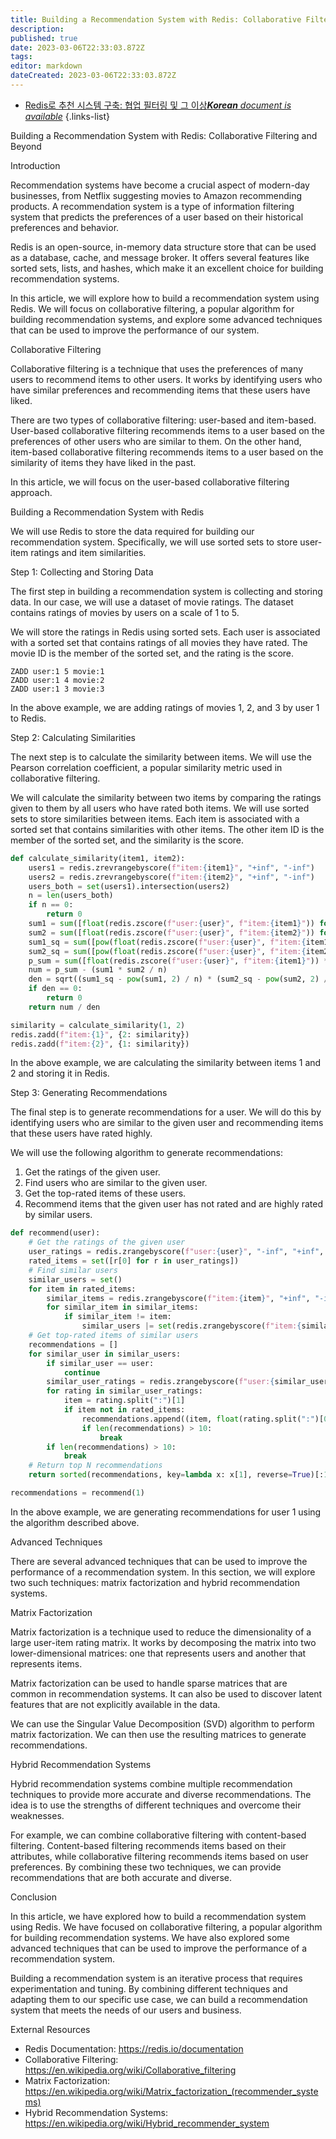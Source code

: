 ```yaml
---
title: Building a Recommendation System with Redis: Collaborative Filtering and Beyond
description: 
published: true
date: 2023-03-06T22:33:03.872Z
tags: 
editor: markdown
dateCreated: 2023-03-06T22:33:03.872Z
---
```


- [Redis로 추천 시스템 구축: 협업 필터링 및 그 이상***Korean** document is available*](/ko/Knowledge-base/NoSQL/building-a-recommendation-system-with-redis-collaborative-filtering-and-beyond)
{.links-list}



Building a Recommendation System with Redis: Collaborative Filtering and Beyond

Introduction

Recommendation systems have become a crucial aspect of modern-day businesses, from Netflix suggesting movies to Amazon recommending products. A recommendation system is a type of information filtering system that predicts the preferences of a user based on their historical preferences and behavior.

Redis is an open-source, in-memory data structure store that can be used as a database, cache, and message broker. It offers several features like sorted sets, lists, and hashes, which make it an excellent choice for building recommendation systems.

In this article, we will explore how to build a recommendation system using Redis. We will focus on collaborative filtering, a popular algorithm for building recommendation systems, and explore some advanced techniques that can be used to improve the performance of our system.

Collaborative Filtering

Collaborative filtering is a technique that uses the preferences of many users to recommend items to other users. It works by identifying users who have similar preferences and recommending items that these users have liked.

There are two types of collaborative filtering: user-based and item-based. User-based collaborative filtering recommends items to a user based on the preferences of other users who are similar to them. On the other hand, item-based collaborative filtering recommends items to a user based on the similarity of items they have liked in the past.

In this article, we will focus on the user-based collaborative filtering approach.

Building a Recommendation System with Redis

We will use Redis to store the data required for building our recommendation system. Specifically, we will use sorted sets to store user-item ratings and item similarities.

Step 1: Collecting and Storing Data

The first step in building a recommendation system is collecting and storing data. In our case, we will use a dataset of movie ratings. The dataset contains ratings of movies by users on a scale of 1 to 5.

We will store the ratings in Redis using sorted sets. Each user is associated with a sorted set that contains ratings of all movies they have rated. The movie ID is the member of the sorted set, and the rating is the score.

```redis
ZADD user:1 5 movie:1
ZADD user:1 4 movie:2
ZADD user:1 3 movie:3
```

In the above example, we are adding ratings of movies 1, 2, and 3 by user 1 to Redis.

Step 2: Calculating Similarities

The next step is to calculate the similarity between items. We will use the Pearson correlation coefficient, a popular similarity metric used in collaborative filtering.

We will calculate the similarity between two items by comparing the ratings given to them by all users who have rated both items. We will use sorted sets to store similarities between items. Each item is associated with a sorted set that contains similarities with other items. The other item ID is the member of the sorted set, and the similarity is the score.

```python
def calculate_similarity(item1, item2):
    users1 = redis.zrevrangebyscore(f"item:{item1}", "+inf", "-inf")
    users2 = redis.zrevrangebyscore(f"item:{item2}", "+inf", "-inf")
    users_both = set(users1).intersection(users2)
    n = len(users_both)
    if n == 0:
        return 0
    sum1 = sum([float(redis.zscore(f"user:{user}", f"item:{item1}")) for user in users_both])
    sum2 = sum([float(redis.zscore(f"user:{user}", f"item:{item2}")) for user in users_both])
    sum1_sq = sum([pow(float(redis.zscore(f"user:{user}", f"item:{item1}")), 2) for user in users_both])
    sum2_sq = sum([pow(float(redis.zscore(f"user:{user}", f"item:{item2}")), 2) for user in users_both])
    p_sum = sum([float(redis.zscore(f"user:{user}", f"item:{item1}")) * float(redis.zscore(f"user:{user}", f"item:{item2}")) for user in users_both])
    num = p_sum - (sum1 * sum2 / n)
    den = sqrt((sum1_sq - pow(sum1, 2) / n) * (sum2_sq - pow(sum2, 2) / n))
    if den == 0:
        return 0
    return num / den

similarity = calculate_similarity(1, 2)
redis.zadd(f"item:{1}", {2: similarity})
redis.zadd(f"item:{2}", {1: similarity})
```

In the above example, we are calculating the similarity between items 1 and 2 and storing it in Redis.

Step 3: Generating Recommendations

The final step is to generate recommendations for a user. We will do this by identifying users who are similar to the given user and recommending items that these users have rated highly.

We will use the following algorithm to generate recommendations:

1. Get the ratings of the given user.
2. Find users who are similar to the given user.
3. Get the top-rated items of these users.
4. Recommend items that the given user has not rated and are highly rated by similar users.

```python
def recommend(user):
    # Get the ratings of the given user
    user_ratings = redis.zrangebyscore(f"user:{user}", "-inf", "+inf", withscores=True)
    rated_items = set([r[0] for r in user_ratings])
    # Find similar users
    similar_users = set()
    for item in rated_items:
        similar_items = redis.zrangebyscore(f"item:{item}", "+inf", "-inf")
        for similar_item in similar_items:
            if similar_item != item:
                similar_users |= set(redis.zrangebyscore(f"item:{similar_item}", "+inf", "-inf"))
    # Get top-rated items of similar users
    recommendations = []
    for similar_user in similar_users:
        if similar_user == user:
            continue
        similar_user_ratings = redis.zrangebyscore(f"user:{similar_user}", "4", "+inf")
        for rating in similar_user_ratings:
            item = rating.split(":")[1]
            if item not in rated_items:
                recommendations.append((item, float(rating.split(":")[0])))
                if len(recommendations) > 10:
                    break
        if len(recommendations) > 10:
            break
    # Return top N recommendations
    return sorted(recommendations, key=lambda x: x[1], reverse=True)[:10]

recommendations = recommend(1)
```

In the above example, we are generating recommendations for user 1 using the algorithm described above.

Advanced Techniques

There are several advanced techniques that can be used to improve the performance of a recommendation system. In this section, we will explore two such techniques: matrix factorization and hybrid recommendation systems.

Matrix Factorization

Matrix factorization is a technique used to reduce the dimensionality of a large user-item rating matrix. It works by decomposing the matrix into two lower-dimensional matrices: one that represents users and another that represents items.

Matrix factorization can be used to handle sparse matrices that are common in recommendation systems. It can also be used to discover latent features that are not explicitly available in the data.

We can use the Singular Value Decomposition (SVD) algorithm to perform matrix factorization. We can then use the resulting matrices to generate recommendations.

Hybrid Recommendation Systems

Hybrid recommendation systems combine multiple recommendation techniques to provide more accurate and diverse recommendations. The idea is to use the strengths of different techniques and overcome their weaknesses.

For example, we can combine collaborative filtering with content-based filtering. Content-based filtering recommends items based on their attributes, while collaborative filtering recommends items based on user preferences. By combining these two techniques, we can provide recommendations that are both accurate and diverse.

Conclusion

In this article, we have explored how to build a recommendation system using Redis. We have focused on collaborative filtering, a popular algorithm for building recommendation systems. We have also explored some advanced techniques that can be used to improve the performance of a recommendation system.

Building a recommendation system is an iterative process that requires experimentation and tuning. By combining different techniques and adapting them to our specific use case, we can build a recommendation system that meets the needs of our users and business.

External Resources

- Redis Documentation: https://redis.io/documentation
- Collaborative Filtering: https://en.wikipedia.org/wiki/Collaborative_filtering
- Matrix Factorization: https://en.wikipedia.org/wiki/Matrix_factorization_(recommender_systems)
- Hybrid Recommendation Systems: https://en.wikipedia.org/wiki/Hybrid_recommender_system